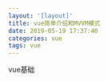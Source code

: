 ```yaml
---
layout: '[layout]'
title: vue简单介绍和MVVM模式
date: 2019-05-19 17:37:40
categories: vue
tags: vue
---
```

vue基础

